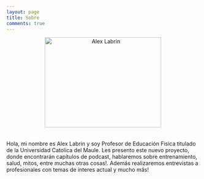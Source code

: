 ```yaml
---
layout: page
title: Sobre
comments: true
---
```


<center><img src="{{ site.baseurl }}/assets/images/alex_sobre.jpg" class="rounded-circle" alt="Alex Labrin" width="304" height="236"></center>

<br/>
<br/>
Hola, mi nombre es Alex Labrin y soy Profesor de Educación Fisica titulado de la Universidad Catolica del Maule.
Les presento este nuevo proyecto, donde encontrarán capítulos de podcast, hablaremos sobre entrenamiento, salud, mitos, entre muchas otras cosas!. Además realizaremos entrevistas a profesionales con temas de interes actual y mucho más!


